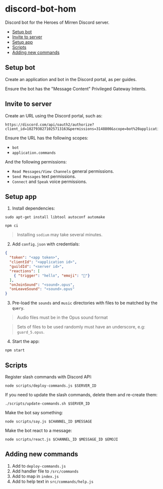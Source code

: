 # discord-bot-hom

Discord bot for the Heroes of Mirren Discord server.

* [Setup bot](#setup-bot)
* [Invite to server](#invite-to-server)
* [Setup app](#setup-app)
* [Scripts](#scripts)
* [Adding new commands](#adding-new-commands)


## Setup bot

Create an application and bot in the Discord portal, as per guides.

Ensure the bot has the "Message Content" Privileged Gateway Intents.


## Invite to server

Create an URL using the Discord portal, such as:

```
https://discord.com/api/oauth2/authorize?client_id=1027938271025713163&permissions=3148800&scope=bot%20applications.commands
```

Ensure the URL has the following scopes:

* `bot`
* `application.commands`

And the following permissions:

* `Read Messages/View Channels` general permissions.
* `Send Messages` text permissions.
* `Connect` and `Speak` voice permissions.


## Setup app

1. Install dependencies:

```
sudo apt-get install libtool autoconf automake
```

```
npm ci
```

> Installing `sodium` may take several minutes.

2. Add `config.json` with credentials:

```json
{
  "token": "<app token>",
  "clientId": "<application id>",
  "guildId": "<server id>",
  "reactions": [
    { "trigger": "hello", "emoji": "👋"}
  ],
  "onJoinSound": "<sound>.opus",
  "onLeaveSound": "<sound>.opus"
}
```

3. Pre-load the `sounds` and `music` directories with files to be matched by the `query`.

> Audio files must be in the Opus sound format

> Sets of files to be used randomly must have an underscore, e.g: `guard_5.opus`.

4. Start the app:

```
npm start
```


## Scripts

Register slash commands with Discord API:

```
node scripts/deploy-commands.js $SERVER_ID
```

If you need to update the slash commands, delete them and re-create them:

```
./scripts/update-commands.sh $SERVER_ID
```

Make the bot say something:

```
node scripts/say.js $CHANNEL_ID $MESSAGE
```

Make the bot react to a message:

```
node scripts/react.js $CHANNEL_ID $MESSAGE_ID $EMOJI
```


## Adding new commands

1. Add to `deploy-commands.js`
2. Add handler file to `/src/commands`
3. Add to map in `index.js`
4. Add to help text in `src/commands/help.js`
